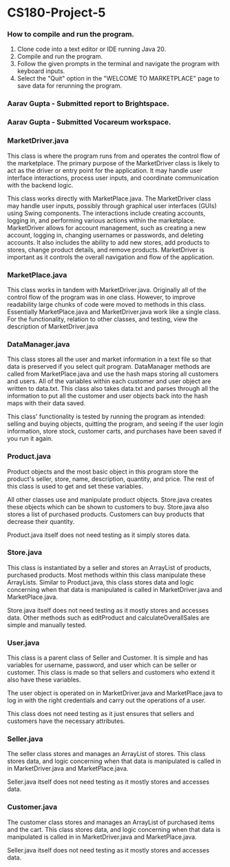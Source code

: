 # CS180-Project-5
### How to compile and run the program. 
1. Clone code into a text editor or IDE running Java 20.
2. Compile and run the program.
3. Follow the given prompts in the terminal and navigate the program with keyboard inputs.
4. Select the "Quit" option in the "WELCOME TO MARKETPLACE" page to save data for rerunning the program. 

### Aarav Gupta - Submitted report to Brightspace.
### Aarav Gupta - Submitted Vocareum workspace.

### MarketDriver.java
This class is where the program runs from and operates the control flow of the marketplace. The primary purpose of the MarketDriver class is likely to act as the driver or entry point for the application. It may handle user interface interactions, process user inputs, and coordinate communication with the backend logic.

This class works directly with MarketPlace.java. The MarketDriver class may handle user inputs, possibly through graphical user interfaces (GUIs) using Swing components. The interactions include creating accounts, logging in, and performing various actions within the marketplace.
MarketDriver allows for account management, such as creating a new account, logging in, changing usernames or passwords, and deleting accounts. It also includes the ability to add new stores, add products to stores, change product details, and remove products.
MarketDriver is important as it controls the overall navigation and flow of the application. 

### MarketPlace.java
This class works in tandem with MarketDriver.java. Originally all of the control flow of the program was in one class. However, to improve readability large chunks of code were moved to methods in this class. Essentially MarketPlace.java and MarketDriver.java work like a single class. For the functionality, relation to other classes, and testing, view the description of MarketDriver.java

### DataManager.java
This class stores all the user and market information in a text file so that data is preserved if you select quit program. DataManager methods are called from MarketPlace.java and use the hash maps storing all customers and users. All of the variables within each customer and user object are written to data.txt. This class also takes data.txt and parses through all the information to put all the customer and user objects back into the hash maps with their data saved.

This class' functionality is tested by running the program as intended: selling and buying objects, quitting the program, and seeing if the user login information, store stock, customer carts, and purchases have been saved if you run it again.

### Product.java
Product objects and the most basic object in this program store the product's seller, store, name, description, quantity, and price. The rest of this class is used to get and set these variables.

All other classes use and manipulate product objects. Store.java creates these objects which can be shown to customers to buy. Store.java also stores a list of purchased products. Customers can buy products that decrease their quantity.

Product.java itself does not need testing as it simply stores data.

### Store.java
This class is instantiated by a seller and stores an ArrayList of products, purchased products. Most methods within this class manipulate these ArrayLists. Similar to Product.java, this class stores data and logic concerning when that data is manipulated is called in MarketDriver.java and MarketPlace.java. 

Store.java itself does not need testing as it mostly stores and accesses data. Other methods such as editProduct and calculateOverallSales are simple and manually tested. 

### User.java
This class is a parent class of Seller and Customer. It is simple and has variables for username, password, and user which can be seller or customer. This class is made so that sellers and customers who extend it also have these variables.

The user object is operated on in MarketDriver.java and MarketPlace.java to log in with the right credentials and carry out the operations of a user.

This class does not need testing as it just ensures that sellers and customers have the necessary attributes.

### Seller.java
The seller class stores and manages an ArrayList of stores. This class stores data, and logic concerning when that data is manipulated is called in in MarketDriver.java and MarketPlace.java. 

Seller.java itself does not need testing as it mostly stores and accesses data.

### Customer.java
The customer class stores and manages an ArrayList of purchased items and the cart. This class stores data, and logic concerning when that data is manipulated is called in in MarketDriver.java and MarketPlace.java. 

Seller.java itself does not need testing as it mostly stores and accesses data.




